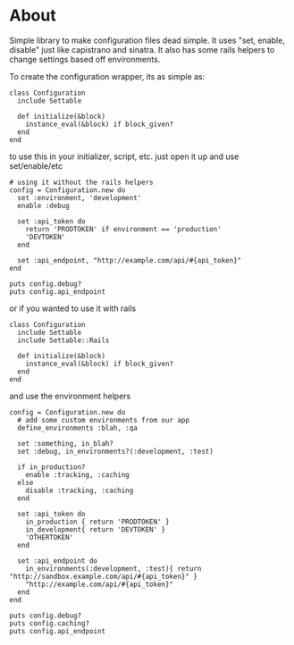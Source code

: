 About
===

Simple library to make configuration files dead simple. It uses "set, enable, disable" just like capistrano and sinatra. It also has some rails helpers to change settings based off environments.

To create the configuration wrapper, its as simple as:

    class Configuration
      include Settable

      def initialize(&block)
        instance_eval(&block) if block_given?
      end
    end

to use this in your initializer, script, etc. just open it up and use set/enable/etc    

    # using it without the rails helpers
    config = Configuration.new do
      set :environment, 'development'
      enable :debug
      
      set :api_token do
        return 'PRODTOKEN' if environment == 'production'
        'DEVTOKEN'
      end

      set :api_endpoint, "http://example.com/api/#{api_token}"
    end
    
    puts config.debug?
    puts config.api_endpoint
    
or if you wanted to use it with rails    
    
    class Configuration
      include Settable
      include Settable::Rails

      def initialize(&block)
        instance_eval(&block) if block_given?
      end
    end
      
and use the environment helpers

    config = Configuration.new do
      # add some custom environments from our app
      define_environments :blah, :qa

      set :something, in_blah?
      set :debug, in_environments?(:development, :test)
  
      if in_production?
        enable :tracking, :caching
      else
        disable :tracking, :caching
      end
  
      set :api_token do
        in_production { return 'PRODTOKEN' }
        in_development{ return 'DEVTOKEN' }
        'OTHERTOKEN'
      end
  
      set :api_endpoint do
        in_environments(:development, :test){ return "http://sandbox.example.com/api/#{api_token}" }
        "http://example.com/api/#{api_token}"
      end
    end
    
    puts config.debug?
    puts config.caching?
    puts config.api_endpoint
